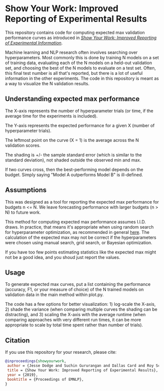 # Show Your Work: Improved Reporting of Experimental Results

This repository contains code for computing expected max validation performance curves as introduced in [_Show Your Work: Improved Reporting of Experimental Information_](https://arxiv.org/abs/1909.03004).

Machine learning and NLP research often involves searching over hyperparameters. Most commonly this is done by training N models on a set of training data, evaluating each of the N models on a held-out validation set, and choosing the best of the N models to evaluate on a test set. Often, this final test number is all that's reported, but there is a lot of useful information in the other experiments. The code in this repository is meant as a way to visualize the N validation results.


## Understanding expected max performance
The X-axis represents the number of hyperparameter trials (or time, if the average time for the experiments is included).

The Y-axis represents the expected performance for a given X (number of hyperparameter trials).

The leftmost point on the curve (X = 1) is the average across the N validation scores.

The shading is +/- the sample standard error (which is similar to the standard deviation), not shaded outside the observed min and max.

If two curves cross, then the best-performing model depends on the budget. Simply saying "Model A outperforms Model B" is ill-defined.


## Assumptions
This was designed as a tool for reporting the expected max performance for budgets n <= N. We leave forecasting performance with larger budgets (n > N) to future work.

This method for computing expected max performance assumes I.I.D. draws. In practice, that means it's appropriate when using random search for hyperparameter optimization, as recommended in general [here](http://www.jmlr.org/papers/volume13/bergstra12a/bergstra12a.pdf). The calculation of the expected max may not be correct if the hyperparameters were chosen using manual search, grid search, or Bayesian optimization.

If you have too few points estimating statistics like the expected max might not be a good idea, and you shoud just report the values.


## Usage
To generate expected max curves, put a list containing the performance (accuracy, F1, or your measure of choice) of the N trained models on validation data in the main method within plot.py.

The code has a few options for better visualization: 1) log-scale the X-axis, 2) shade the variance (when comparing multiple curves the shading can be distracting), and 3) scaling the X-axis with the average runtime (when comparing approaches with very different run times, it can be more appropriate to scale by total time spent rather than number of trials).


## Citation

If you use this repository for your research, please cite:

```bibtex
@inproceedings{showyourwork,
 author = {Jesse Dodge and Suchin Gururangan and Dallas Card and Roy Schwartz and Noah A. Smith},
 title = {Show Your Work: Improved Reporting of Experimental Results},
 year = {2019},
 booktitle = {Proceedings of EMNLP},
}
```